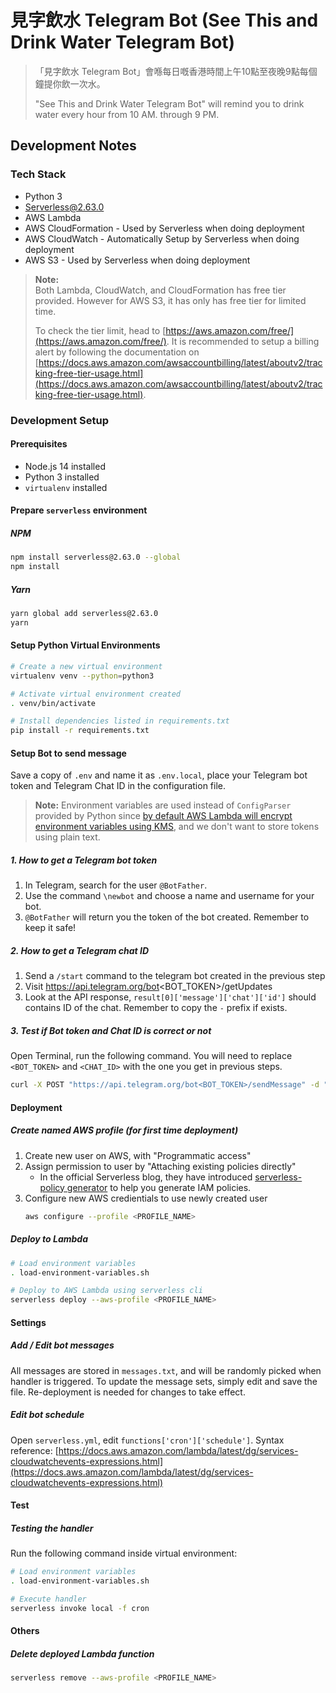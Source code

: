 # 見字飲水 Telegram Bot (See This and Drink Water Telegram Bot)

> 「見字飲水 Telegram Bot」會喺每日嘅香港時間上午10點至夜晚9點每個鐘提你飲一次水。
> 
> "See This and Drink Water Telegram Bot" will remind you to drink water every hour from 10 AM. through 9 PM.

## Development Notes

### Tech Stack
* Python 3
* [Serverless@2.63.0](https://www.npmjs.com/package/serverless)
* AWS Lambda
* AWS CloudFormation - Used by Serverless when doing deployment
* AWS CloudWatch - Automatically Setup by Serverless when doing deployment
* AWS S3 - Used by Serverless when doing deployment

> **Note:**  
> Both Lambda, CloudWatch, and CloudFormation has free tier provided. However for AWS S3, it has only has free tier for limited time.
> 
> To check the tier limit, head to [https://aws.amazon.com/free/](https://aws.amazon.com/free/). It is recommended to setup a billing alert by following the documentation on [https://docs.aws.amazon.com/awsaccountbilling/latest/aboutv2/tracking-free-tier-usage.html](https://docs.aws.amazon.com/awsaccountbilling/latest/aboutv2/tracking-free-tier-usage.html). 

### Development Setup

#### Prerequisites
* Node.js 14 installed
* Python 3 installed
* `virtualenv` installed

#### Prepare `serverless` environment

##### NPM

```bash
npm install serverless@2.63.0 --global
npm install
```

##### Yarn

```bash
yarn global add serverless@2.63.0
yarn
```

#### Setup Python Virtual Environments

```bash
# Create a new virtual environment
virtualenv venv --python=python3

# Activate virtual environment created
. venv/bin/activate

# Install dependencies listed in requirements.txt
pip install -r requirements.txt
```

#### Setup Bot to send message

Save a copy of `.env`  and name it as `.env.local`, place your Telegram bot token and Telegram Chat ID in the configuration file.

> **Note:**
> Environment variables are used instead of `ConfigParser` provided by Python since [by default AWS Lambda will encrypt environment variables using KMS](https://docs.aws.amazon.com/whitepapers/latest/kms-best-practices/encrypting-lambda-environment-variables.html), and we don't want to store tokens using plain text.

##### 1. How to get a Telegram bot token

1. In Telegram, search for the user `@BotFather`.
2. Use the command `\newbot` and choose a name and username for your bot.
3. `@BotFather` will return you the token of the bot created. Remember to keep it safe!

##### 2. How to get a Telegram chat ID

1. Send a `/start` command to the telegram bot created in the previous step
2. Visit https://api.telegram.org/bot<BOT_TOKEN>/getUpdates
3. Look at the API response, `result[0]['message']['chat']['id']` should contains ID of the chat. Remember to copy the `-` prefix if exists.

##### 3. Test if Bot token and Chat ID is correct or not

Open Terminal, run the following command. You will need to replace `<BOT_TOKEN>` and `<CHAT_ID>` with the one you get in previous steps.

```bash
curl -X POST "https://api.telegram.org/bot<BOT_TOKEN>/sendMessage" -d "chat_id=<CHAT_ID>&text=Hello World"
```

#### Deployment

##### Create named AWS profile (for first time deployment)

1. Create new user on AWS, with "Programmatic access"
2. Assign permission to user by "Attaching existing policies directly"
    * In the official Serverless blog, they have introduced [serverless-policy generator](https://github.com/dancrumb/generator-serverless-policy) to help you generate IAM policies.
3. Configure new AWS credientials to use newly created user
    ```bash
    aws configure --profile <PROFILE_NAME>
    ```

##### Deploy to Lambda

```bash
# Load environment variables
. load-environment-variables.sh

# Deploy to AWS Lambda using serverless cli
serverless deploy --aws-profile <PROFILE_NAME>
```

#### Settings

##### Add / Edit bot messages
All messages are stored in `messages.txt`, and will be randomly picked when handler is triggered. To update the message sets, simply edit and save the file. Re-deployment is needed for changes to take effect.

##### Edit bot schedule

Open `serverless.yml`, edit `functions['cron']['schedule']`. Syntax reference: [https://docs.aws.amazon.com/lambda/latest/dg/services-cloudwatchevents-expressions.html](https://docs.aws.amazon.com/lambda/latest/dg/services-cloudwatchevents-expressions.html)

#### Test

##### Testing the handler

Run the following command inside virtual environment:
```bash
# Load environment variables
. load-environment-variables.sh

# Execute handler
serverless invoke local -f cron
```

#### Others

##### Delete deployed Lambda function

```bash
serverless remove --aws-profile <PROFILE_NAME>
```
